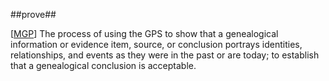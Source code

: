 ##prove##

\[[MGP](SOURCES.md#MGP)\] The process of using the GPS to show that a genealogical information or evidence item, source, or conclusion portrays identities, relationships, and events as they were in the past or are today; to establish that a genealogical conclusion is acceptable.
